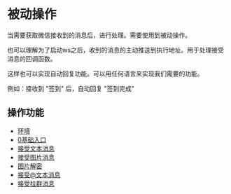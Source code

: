 # 被动操作

当需要获取微信接收到的消息后，进行处理。需要使用到被动操作。

也可以理解为了启动ws之后，收到的消息的主动推送到执行地址。用于处理接受消息的回调函数。

这样也可以实现自动回复功能。可以用任何语言来实现我们需要的功能。

例如：接收到 "签到" 后，自动回复 "签到完成"

## 操作功能

- [环境](async/environment.md)
- [0基础入口](async/empty.md)
- [接受文本消息](async/receive_text.md)
- [接受图片消息](async/receive_pic.md)
- [图片解密](async/decrypt_pic.md)
- [接受@文本消息](async/receive_text_at.md)
- [接受拉群消息](async/inviter_group.md)
